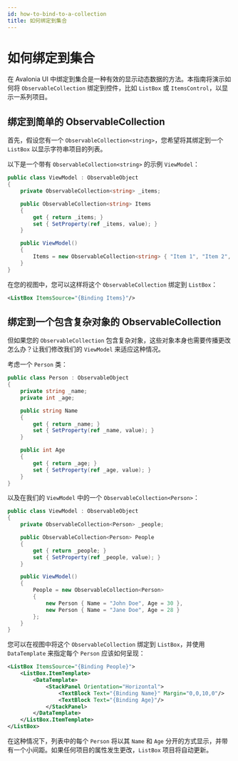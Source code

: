 ```yaml
---
id: how-to-bind-to-a-collection
title: 如何绑定到集合
---
```



# 如何绑定到集合

在 Avalonia UI 中绑定到集合是一种有效的显示动态数据的方法。本指南将演示如何将 `ObservableCollection` 绑定到控件，比如 `ListBox` 或 `ItemsControl`，以显示一系列项目。

## 绑定到简单的 ObservableCollection

首先，假设您有一个 `ObservableCollection<string>`，您希望将其绑定到一个 `ListBox` 以显示字符串项目的列表。

以下是一个带有 `ObservableCollection<string>` 的示例 `ViewModel`：

```csharp 
public class ViewModel : ObservableObject
{
    private ObservableCollection<string> _items;

    public ObservableCollection<string> Items
    {
        get { return _items; }
        set { SetProperty(ref _items, value); }
    }

    public ViewModel()
    {
        Items = new ObservableCollection<string> { "Item 1", "Item 2", "Item 3" };
    }
}
```

在您的视图中，您可以这样将这个 `ObservableCollection` 绑定到 `ListBox`：

```xml
<ListBox ItemsSource="{Binding Items}"/>
```

## 绑定到一个包含复杂对象的 ObservableCollection

但如果您的 `ObservableCollection` 包含复杂对象，这些对象本身也需要传播更改怎么办？让我们修改我们的 `ViewModel` 来适应这种情况。

考虑一个 `Person` 类：

```csharp
public class Person : ObservableObject
{
    private string _name;
    private int _age;

    public string Name
    {
        get { return _name; }
        set { SetProperty(ref _name, value); }
    }

    public int Age
    {
        get { return _age; }
        set { SetProperty(ref _age, value); }
    }
}
```

以及在我们的 `ViewModel` 中的一个 `ObservableCollection<Person>`：

```csharp
public class ViewModel : ObservableObject
{
    private ObservableCollection<Person> _people;

    public ObservableCollection<Person> People
    {
        get { return _people; }
        set { SetProperty(ref _people, value); }
    }

    public ViewModel()
    {
        People = new ObservableCollection<Person> 
        {
            new Person { Name = "John Doe", Age = 30 },
            new Person { Name = "Jane Doe", Age = 28 }
        };
    }
}
```

您可以在视图中将这个 `ObservableCollection` 绑定到 `ListBox`，并使用 `DataTemplate` 来指定每个 `Person` 应该如何呈现：

```xml
<ListBox ItemsSource="{Binding People}">
    <ListBox.ItemTemplate>
        <DataTemplate>
            <StackPanel Orientation="Horizontal">
                <TextBlock Text="{Binding Name}" Margin="0,0,10,0"/>
                <TextBlock Text="{Binding Age}"/>
            </StackPanel>
        </DataTemplate>
    </ListBox.ItemTemplate>
</ListBox>
```

在这种情况下，列表中的每个 `Person` 将以其 `Name` 和 `Age` 分开的方式显示，并带有一个小间距。如果任何项目的属性发生更改，`ListBox` 项目将自动更新。
